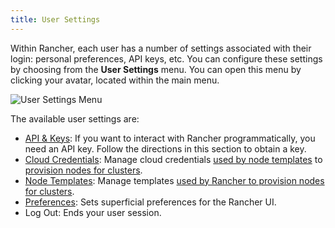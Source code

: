 ```yaml
---
title: User Settings
---
```


<head>
  <link rel="canonical" href="https://ranchermanager.docs.rancher.com/pages-for-subheaders/user-settings"/>
</head>

Within Rancher, each user has a number of settings associated with their login: personal preferences, API keys, etc. You can configure these settings by choosing from the **User Settings** menu. You can open this menu by clicking your avatar, located within the main menu.

![User Settings Menu](/img/user-settings.png)

The available user settings are:

- [API & Keys](../reference-guides/user-settings/api-keys.md): If you want to interact with Rancher programmatically, you need an API key. Follow the directions in this section to obtain a key.
- [Cloud Credentials](../reference-guides/user-settings/manage-cloud-credentials.md): Manage cloud credentials [used by node templates](use-new-nodes-in-an-infra-provider.md#node-templates) to [provision nodes for clusters](launch-kubernetes-with-rancher.md).
- [Node Templates](../reference-guides/user-settings/manage-node-templates.md): Manage templates [used by Rancher to provision nodes for clusters](launch-kubernetes-with-rancher.md).
- [Preferences](../reference-guides/user-settings/user-preferences.md): Sets superficial preferences for the Rancher UI.
- Log Out: Ends your user session.
